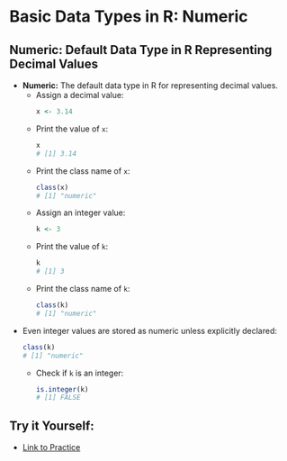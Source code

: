 # Basic Data Types in R: Numeric

## Numeric: Default Data Type in R Representing Decimal Values

- **Numeric:** The default data type in R for representing decimal values.
  - Assign a decimal value:
    ```R
    x <- 3.14
    ```
  - Print the value of `x`:
    ```R
    x
    # [1] 3.14
    ```
  - Print the class name of `x`:
    ```R
    class(x)
    # [1] "numeric"
    ```
  - Assign an integer value:
    ```R
    k <- 3
    ```
  - Print the value of `k`:
    ```R
    k
    # [1] 3
    ```
  - Print the class name of `k`:
    ```R
    class(k)
    # [1] "numeric"
    ```
- Even integer values are stored as numeric unless explicitly declared:
    ```R
    class(k)
    # [1] "numeric"
    ```
  - Check if `k` is an integer:
    ```R
    is.integer(k)
    # [1] FALSE
    ```

## Try it Yourself:
- [Link to Practice](https://campus.datacamp.com/courses/r-short-and-sweet/hello-r?ex=2)

